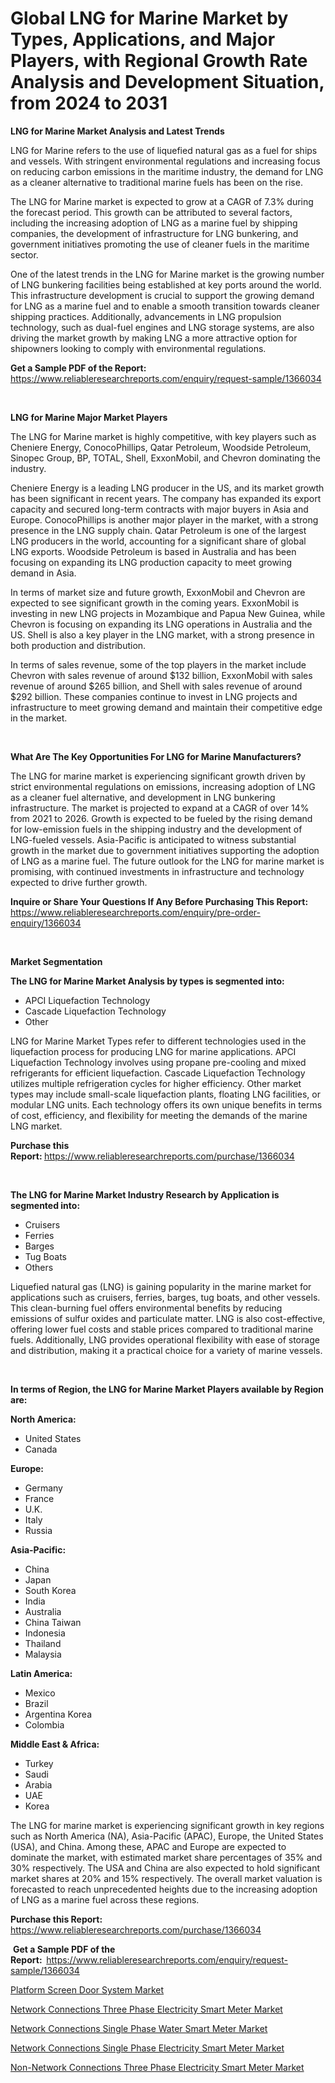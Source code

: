 <p><h1>Global LNG for Marine Market by Types, Applications, and Major Players, with Regional Growth Rate Analysis and Development Situation, from 2024 to 2031</h1></p><p><strong>LNG for Marine Market Analysis and Latest Trends</strong></p>
<p><p>LNG for Marine refers to the use of liquefied natural gas as a fuel for ships and vessels. With stringent environmental regulations and increasing focus on reducing carbon emissions in the maritime industry, the demand for LNG as a cleaner alternative to traditional marine fuels has been on the rise.</p><p>The LNG for Marine market is expected to grow at a CAGR of 7.3% during the forecast period. This growth can be attributed to several factors, including the increasing adoption of LNG as a marine fuel by shipping companies, the development of infrastructure for LNG bunkering, and government initiatives promoting the use of cleaner fuels in the maritime sector.</p><p>One of the latest trends in the LNG for Marine market is the growing number of LNG bunkering facilities being established at key ports around the world. This infrastructure development is crucial to support the growing demand for LNG as a marine fuel and to enable a smooth transition towards cleaner shipping practices. Additionally, advancements in LNG propulsion technology, such as dual-fuel engines and LNG storage systems, are also driving the market growth by making LNG a more attractive option for shipowners looking to comply with environmental regulations.</p></p>
<p><strong>Get a Sample PDF of the Report:&nbsp;</strong> <a href="https://www.reliableresearchreports.com/enquiry/request-sample/1366034">https://www.reliableresearchreports.com/enquiry/request-sample/1366034</a></p>
<p>&nbsp;</p>
<p><strong>LNG for Marine Major Market Players</strong></p>
<p><p>The LNG for Marine market is highly competitive, with key players such as Cheniere Energy, ConocoPhillips, Qatar Petroleum, Woodside Petroleum, Sinopec Group, BP, TOTAL, Shell, ExxonMobil, and Chevron dominating the industry. </p><p>Cheniere Energy is a leading LNG producer in the US, and its market growth has been significant in recent years. The company has expanded its export capacity and secured long-term contracts with major buyers in Asia and Europe. ConocoPhillips is another major player in the market, with a strong presence in the LNG supply chain. Qatar Petroleum is one of the largest LNG producers in the world, accounting for a significant share of global LNG exports. Woodside Petroleum is based in Australia and has been focusing on expanding its LNG production capacity to meet growing demand in Asia.</p><p>In terms of market size and future growth, ExxonMobil and Chevron are expected to see significant growth in the coming years. ExxonMobil is investing in new LNG projects in Mozambique and Papua New Guinea, while Chevron is focusing on expanding its LNG operations in Australia and the US. Shell is also a key player in the LNG market, with a strong presence in both production and distribution.</p><p>In terms of sales revenue, some of the top players in the market include Chevron with sales revenue of around $132 billion, ExxonMobil with sales revenue of around $265 billion, and Shell with sales revenue of around $292 billion. These companies continue to invest in LNG projects and infrastructure to meet growing demand and maintain their competitive edge in the market.</p></p>
<p>&nbsp;</p>
<p><strong>What Are The Key Opportunities For LNG for Marine Manufacturers?</strong></p>
<p><p>The LNG for marine market is experiencing significant growth driven by strict environmental regulations on emissions, increasing adoption of LNG as a cleaner fuel alternative, and development in LNG bunkering infrastructure. The market is projected to expand at a CAGR of over 14% from 2021 to 2026. Growth is expected to be fueled by the rising demand for low-emission fuels in the shipping industry and the development of LNG-fueled vessels. Asia-Pacific is anticipated to witness substantial growth in the market due to government initiatives supporting the adoption of LNG as a marine fuel. The future outlook for the LNG for marine market is promising, with continued investments in infrastructure and technology expected to drive further growth.</p></p>
<p><strong>Inquire or Share Your Questions If Any Before Purchasing This Report:</strong> <a href="https://www.reliableresearchreports.com/enquiry/pre-order-enquiry/1366034">https://www.reliableresearchreports.com/enquiry/pre-order-enquiry/1366034</a></p>
<p>&nbsp;</p>
<p><strong>Market Segmentation</strong></p>
<p><strong>The LNG for Marine Market Analysis by types is segmented into:</strong></p>
<p><ul><li>APCI Liquefaction Technology</li><li>Cascade Liquefaction Technology</li><li>Other</li></ul></p>
<p><p>LNG for Marine Market Types refer to different technologies used in the liquefaction process for producing LNG for marine applications. APCI Liquefaction Technology involves using propane pre-cooling and mixed refrigerants for efficient liquefaction. Cascade Liquefaction Technology utilizes multiple refrigeration cycles for higher efficiency. Other market types may include small-scale liquefaction plants, floating LNG facilities, or modular LNG units. Each technology offers its own unique benefits in terms of cost, efficiency, and flexibility for meeting the demands of the marine LNG market.</p></p>
<p><strong>Purchase this Report:&nbsp;</strong><a href="https://www.reliableresearchreports.com/purchase/1366034">https://www.reliableresearchreports.com/purchase/1366034</a></p>
<p>&nbsp;</p>
<p><strong>The LNG for Marine Market Industry Research by Application is segmented into:</strong></p>
<p><ul><li>Cruisers</li><li>Ferries</li><li>Barges</li><li>Tug Boats</li><li>Others</li></ul></p>
<p><p>Liquefied natural gas (LNG) is gaining popularity in the marine market for applications such as cruisers, ferries, barges, tug boats, and other vessels. This clean-burning fuel offers environmental benefits by reducing emissions of sulfur oxides and particulate matter. LNG is also cost-effective, offering lower fuel costs and stable prices compared to traditional marine fuels. Additionally, LNG provides operational flexibility with ease of storage and distribution, making it a practical choice for a variety of marine vessels.</p></p>
<p>&nbsp;</p>
<p><strong>In terms of Region, the LNG for Marine Market Players available by Region are:</strong></p>
<p>
    <p> <strong> North America: </strong>
        <ul>
            <li>United States</li>
            <li>Canada</li>
        </ul>
        </p> 
    <p> <strong> Europe: </strong>
        <ul>
            <li>Germany</li>
            <li>France</li>
            <li>U.K.</li>
            <li>Italy</li>
            <li>Russia</li>
        </ul>
        </p> 
    <p> <strong> Asia-Pacific: </strong>
        <ul>
            <li>China</li>
            <li>Japan</li>
            <li>South Korea</li>
            <li>India</li>
            <li>Australia</li>
            <li>China Taiwan</li>
            <li>Indonesia</li>
            <li>Thailand</li>
            <li>Malaysia</li>
        </ul>
        </p> 
    <p> <strong> Latin America: </strong>
        <ul>
            <li>Mexico</li>
            <li>Brazil</li>
            <li>Argentina Korea</li>
            <li>Colombia</li>
        </ul>
        </p> 
    <p> <strong> Middle East & Africa: </strong>
        <ul>
            <li>Turkey</li>
            <li>Saudi</li>
            <li>Arabia</li>
            <li>UAE</li>
            <li>Korea</li>
        </ul>
    </p>
    </p>
<p><p>The LNG for marine market is experiencing significant growth in key regions such as North America (NA), Asia-Pacific (APAC), Europe, the United States (USA), and China. Among these, APAC and Europe are expected to dominate the market, with estimated market share percentages of 35% and 30% respectively. The USA and China are also expected to hold significant market shares at 20% and 15% respectively. The overall market valuation is forecasted to reach unprecedented heights due to the increasing adoption of LNG as a marine fuel across these regions.</p></p>
<p><strong>Purchase this Report: </strong><a href="https://www.reliableresearchreports.com/purchase/1366034">https://www.reliableresearchreports.com/purchase/1366034</a></p>
<p>&nbsp;<strong>Get a Sample PDF of the Report:&nbsp;&nbsp;</strong><a href="https://www.reliableresearchreports.com/enquiry/request-sample/1366034">https://www.reliableresearchreports.com/enquiry/request-sample/1366034</a></p>
<p><strong></strong></p>
<p><p><a href="https://github.com/ChiragRp1/Market-Research-Report-List-3/blob/main/platform-screen-door-system-market.md">Platform Screen Door System Market</a></p><p><a href="https://medium.com/p/e09b257f8559/edit">Network Connections Three Phase Electricity Smart Meter Market</a></p><p><a href="https://medium.com/p/67829e907748/edit">Network Connections Single Phase Water Smart Meter Market</a></p><p><a href="https://medium.com/p/be6a64bbeb04/edit">Network Connections Single Phase Electricity Smart Meter Market</a></p><p><a href="https://medium.com/p/cc598933e16d/edit">Non-Network Connections Three Phase Electricity Smart Meter Market</a></p></p>